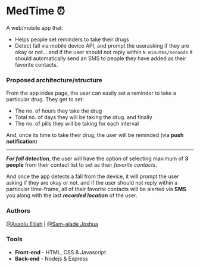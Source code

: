 # MedTime ⏰

A web/mobile app that:
* Helps people set reminders to take their drugs
* Detect fall via mobile device API, and prompt the userasking if they are okay or not....and if the user should not reply within `N minutes/seconds` it should automatically send an SMS to people they have added as their favorite contacts.

### Proposed  architecture/structure

From the app index page, the user can easily set a reminder to take a particular drug. They get to set:
 * The no. of hours they take the drug
 * Total no. of days they will be taking the drug.  and finally
 * The no. of pills they will be taking for each interval

And, once its time to take their drug, the user will be reminded (via **push notification**)

____

***For fall detection***, the user will have the option of selecting maximum of **3 people** from their contact list to set as their *favorite contacts*.

And once the app detects a fall from the device, it will prompt the user asking if they are okay or not.
and if the user should not reply within a particular time-frame, all of their favorite contacts will be alerted via **SMS** you along with the last ***recorded location*** of the user.

### Authors

[@Asaolu Elijah](https://github.com/asaoluelijah) | [@Sam-alade Joshua](https://github.com/slade-jay)


### Tools
- **Front-end** - HTML, CSS & Javascript
- **Back-end** - Nodejs & Express

